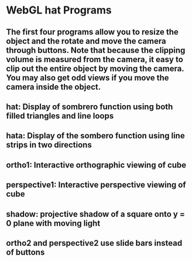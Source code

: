 # WebGL hat Programs

## The first four programs allow you to resize the object and the rotate and move the camera through buttons. Note that because the clipping volume is measured from the camera, it easy to clip out the entire object by moving the camera. You may also get odd views if you move the camera inside the object.

## hat: Display of sombrero function using both filled triangles and line loops

## hata: Display of the sombero function using line strips in two directions

## ortho1: Interactive orthographic viewing of cube

## perspective1: Interactive perspective viewing of cube

## shadow: projective shadow of a square onto y = 0 plane with moving light

## ortho2 and perspective2 use slide bars instead of buttons
